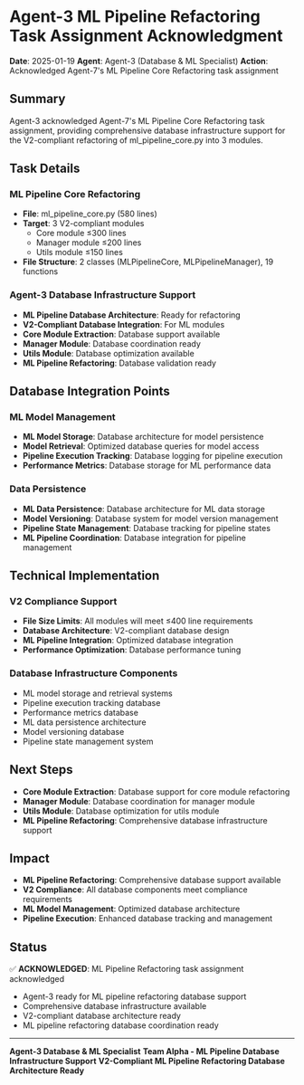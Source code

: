 # Agent-3 ML Pipeline Refactoring Task Assignment Acknowledgment

**Date**: 2025-01-19
**Agent**: Agent-3 (Database & ML Specialist)
**Action**: Acknowledged Agent-7's ML Pipeline Core Refactoring task assignment

## Summary

Agent-3 acknowledged Agent-7's ML Pipeline Core Refactoring task assignment, providing comprehensive database infrastructure support for the V2-compliant refactoring of ml_pipeline_core.py into 3 modules.

## Task Details

### ML Pipeline Core Refactoring
- **File**: ml_pipeline_core.py (580 lines)
- **Target**: 3 V2-compliant modules
  - Core module ≤300 lines
  - Manager module ≤200 lines
  - Utils module ≤150 lines
- **File Structure**: 2 classes (MLPipelineCore, MLPipelineManager), 19 functions

### Agent-3 Database Infrastructure Support
- **ML Pipeline Database Architecture**: Ready for refactoring
- **V2-Compliant Database Integration**: For ML modules
- **Core Module Extraction**: Database support available
- **Manager Module**: Database coordination ready
- **Utils Module**: Database optimization available
- **ML Pipeline Refactoring**: Database validation ready

## Database Integration Points

### ML Model Management
- **ML Model Storage**: Database architecture for model persistence
- **Model Retrieval**: Optimized database queries for model access
- **Pipeline Execution Tracking**: Database logging for pipeline execution
- **Performance Metrics**: Database storage for ML performance data

### Data Persistence
- **ML Data Persistence**: Database architecture for ML data storage
- **Model Versioning**: Database system for model version management
- **Pipeline State Management**: Database tracking for pipeline states
- **ML Pipeline Coordination**: Database integration for pipeline management

## Technical Implementation

### V2 Compliance Support
- **File Size Limits**: All modules will meet ≤400 line requirements
- **Database Architecture**: V2-compliant database design
- **ML Pipeline Integration**: Optimized database integration
- **Performance Optimization**: Database performance tuning

### Database Infrastructure Components
- ML model storage and retrieval systems
- Pipeline execution tracking database
- Performance metrics database
- ML data persistence architecture
- Model versioning database
- Pipeline state management system

## Next Steps

- **Core Module Extraction**: Database support for core module refactoring
- **Manager Module**: Database coordination for manager module
- **Utils Module**: Database optimization for utils module
- **ML Pipeline Refactoring**: Comprehensive database infrastructure support

## Impact

- **ML Pipeline Refactoring**: Comprehensive database support available
- **V2 Compliance**: All database components meet compliance requirements
- **ML Model Management**: Optimized database architecture
- **Pipeline Execution**: Enhanced database tracking and management

## Status

✅ **ACKNOWLEDGED**: ML Pipeline Refactoring task assignment acknowledged
- Agent-3 ready for ML pipeline refactoring database support
- Comprehensive database infrastructure available
- V2-compliant database architecture ready
- ML pipeline refactoring database coordination ready

---

**Agent-3 Database & ML Specialist**
**Team Alpha - ML Pipeline Database Infrastructure Support**
**V2-Compliant ML Pipeline Refactoring Database Architecture Ready**
